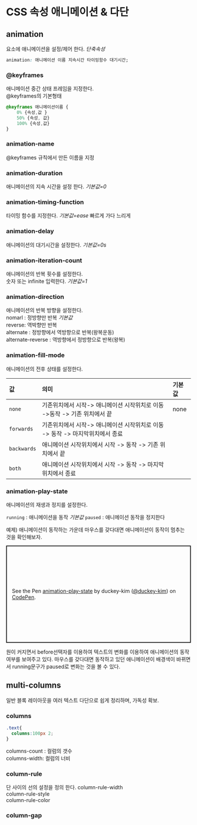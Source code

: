 # CSS 속성 애니메이션 & 다단  

## animation  
요소에 애니메이션을 설정/제어 한다.  *단축속성*  

```css
animation: 애니메이션 이름 지속시간 타이밍함수 대기시간;
```

### @keyframes  
애니메이션 중간 상태 프레임을 지정한다.  
@keyframes의 기본형태  
```css
@keyframes 애니메이션이름 {
    0% {속성,값 }
    50% {속성, 값}
    100% {속성,값}
}
```

### animation-name  
@keyframes 규칙에서 만든 이름을 지정  

### animation-duration  
애니메이션의 지속 시간을 설정 한다. *기본값=0*  

### animation-timing-function  
타이밍 함수를 지정한다. *기본값=ease* 빠르게 가다 느리게  

### animation-delay  
애니메이션의 대기시간을 설정한다. *기본값=0s*  

### animation-iteration-count  
애니메이션의 반복 횟수를 설정한다.  
숫자 또는 infinite 입력한다. *기본값=1*  

### animation-direction  
애니메이션의 반복 방향을 설정한다.  
nomarl : 정방향만 반복 *기본값*  
reverse: 역박향만 반복  
alternate : 정방향에서 역방향으로 반복(왕복운동)  
alternate-reverse : 역방향에서 정방향으로 반복(왕복)  

### animation-fill-mode  
애니메이션의 전후 상태를 설정한다.  

|값|의미|기본값|
|:---|:---|:---|
|`none`|기존위치에서 시작-> 애니메이션 시작위치로 이동 ->동작 -> 기존 위치에서 끝|none|
|`forwards`|기존위치에서 시작-> 애니메이션 시작위치로 이동 -> 동작 -> 마지막위치에서 종료| |
|`backwards`|애니메이션 시작위치에서 시작 -> 동작 -> 기존 위치에서 끝| |
|`both`|애니메이션 시작위치에서 시작 -> 동작 -> 마지막 위치에서 종료 ||  


### animation-play-state  
애니메이션의 재생과 정지를 설정한다.  

`running` : 애니메이션을 동작 *기본값*
`paused` : 애니메이션 동작을 정지한다 
  
예제) 애니메이션이 동작하는 가운데 마우스를 갖다대면 애니메이션이 동작이 멈추는 것을 확인해보자.  

<p class="codepen" data-height="265" data-theme-id="light" data-default-tab="css,result" data-user="duckey-kim" data-slug-hash="WNbWajJ" style="height: 265px; box-sizing: border-box; display: flex; align-items: center; justify-content: center; border: 2px solid; margin: 1em 0; padding: 1em;" data-pen-title="animation-play-state">
  <span>See the Pen <a href="https://codepen.io/duckey-kim/pen/WNbWajJ">
  animation-play-state</a> by duckey-kim (<a href="https://codepen.io/duckey-kim">@duckey-kim</a>)
  on <a href="https://codepen.io">CodePen</a>.</span>
</p>
<script async src="https://static.codepen.io/assets/embed/ei.js"></script>  

원이 커지면서 before선택자를 이용하여 텍스트의 변화를 이용하여 애니메이션의 동작여부를 보여주고 있다. 마우스를 갖다대면 동작하고 있던 애니메이션이 배경색이 바뀌면서 running문구가 paused로 변화는 것을 볼 수 있다.


## multi-columns  
일반 블록 레이아웃을 여러 텍스트 다단으로 쉽게 정리하며, 가독성 확보.  
### columns  
```css
.text{
  columns:100px 2;
}
```  

columns-count : 컬럼의 갯수  
columns-width: 컬럼의 너비  
### column-rule  
단 사이의 선의 설정을 정의 한다.
column-rule-width  
column-rule-style  
column-rule-color  
### column-gap  








